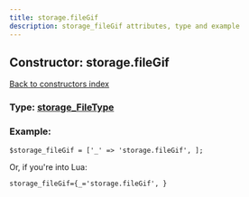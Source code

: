 ```yaml
---
title: storage.fileGif
description: storage_fileGif attributes, type and example
---
```

## Constructor: storage.fileGif  
[Back to constructors index](index.md)






### Type: [storage\_FileType](../types/storage_FileType.md)


### Example:

```
$storage_fileGif = ['_' => 'storage.fileGif', ];
```  

Or, if you're into Lua:  


```
storage_fileGif={_='storage.fileGif', }

```


